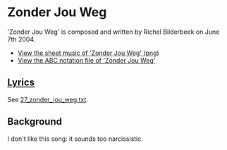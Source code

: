# Zonder Jou Weg

'Zonder Jou Weg' is composed and written by Richel Bilderbeek
on June 7th 2004.

- [View the sheet music of 'Zonder Jou Weg' (png)](27_zonder_jou_weg.png)
- [View the ABC notation file of 'Zonder Jou Weg'](27_zonder_jou_weg.abc)

## [Lyrics](27_zonder_jou_weg.txt)

See [27_zonder_jou_weg.txt](27_zonder_jou_weg.txt).

## Background

I don't like this song: it sounds too narcissistic.
